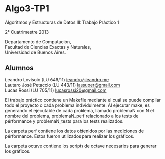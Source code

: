 Algo3-TP1
=========

Algoritmos y Estructuras de Datos III: Trabajo Práctico 1

2° Cuatrimestre 2013

Departamento de Computación,  
Facultad de Ciencias Exactas y Naturales,  
Universidad de Buenos Aires.

Alumnos
-------

Leandro Lovisolo (LU 645/11) [leandro@leandro.me](mailto:leandro@leandro.me)  
Lautaro José Petaccio  (LU 443/11) [lausuper@gmail.com](mailto:lausuper@gmail.com)  
Lucas Rossi (LU 705/11) [lucasrossi20@gmail.com](mailto:lucasrossi20@gmail.com)

El trabajo práctico contiene un Makefile mediante el cuál se puede compilar todo el proyecto o cada problema individulmente. Al ejecutar make, es generando el ejecutable de cada problema, llamado problemaN con N el nombre del problema, problemaN_perf relacionado a los tests de pérformance y problemaN_tests para los tests realizados.

La carpeta perf contiene los datos obtenidos por las mediciones de pérformance. Estos fueron utilizados para realizar los gráficos.

La carpeta octave contiene los scripts de octave necesarios para generar los gráficos.